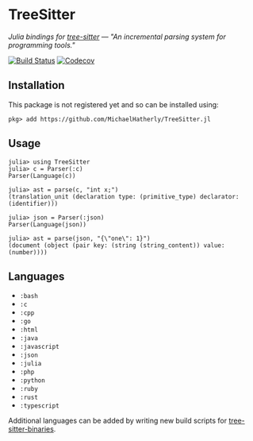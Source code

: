 # TreeSitter

*Julia bindings for [tree-sitter](https://github.com/tree-sitter/tree-sitter) &mdash;
"An incremental parsing system for programming tools."*

[![Build Status](https://travis-ci.org/MichaelHatherly/TreeSitter.jl.svg?branch=master)](https://travis-ci.org/MichaelHatherly/TreeSitter.jl)
[![Codecov](https://codecov.io/gh/MichaelHatherly/TreeSitter.jl/branch/master/graph/badge.svg)](https://codecov.io/gh/MichaelHatherly/TreeSitter.jl)

## Installation

This package is not registered yet and so can be installed using:

```
pkg> add https://github.com/MichaelHatherly/TreeSitter.jl
```

## Usage

```
julia> using TreeSitter
julia> c = Parser(:c)
Parser(Language(c))

julia> ast = parse(c, "int x;")
(translation_unit (declaration type: (primitive_type) declarator: (identifier)))

julia> json = Parser(:json)
Parser(Language(json))

julia> ast = parse(json, "{\"one\": 1}")
(document (object (pair key: (string (string_content)) value: (number))))
```

## Languages

  - `:bash`
  - `:c`
  - `:cpp`
  - `:go`
  - `:html`
  - `:java`
  - `:javascript`
  - `:json`
  - `:julia`
  - `:php`
  - `:python`
  - `:ruby`
  - `:rust`
  - `:typescript`

Additional languages can be added by writing new build scripts for
[tree-sitter-binaries](https://github.com/MichaelHatherly/tree-sitter-binaries).
